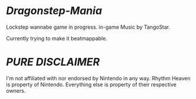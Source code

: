 # ***Dragonstep-Mania***
Lockstep wannabe game in progress.
in-game Music by TangoStar.

Currently trying to make it beatmappable.

# ***__PURE DISCLAIMER__***
I'm not affiliated with nor endorsed by Nintendo in any way.
Rhythm Heaven is property of Nintendo.
Everything else is property of their respective owners.